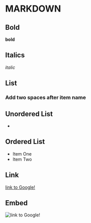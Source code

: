 # MARKDOWN

## Bold
**bold**

## Italics
*italic*

## List
### Add two spaces after item name

## Unordered List
  *

## Ordered List

- Item One
- Item Two

## Link
[link to Google!](http://google.com)

## Embed
![link to Google!](http://google.com)
